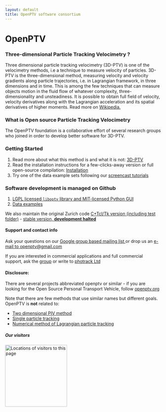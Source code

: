 ```yaml
---
layout: default
title: OpenPTV software consortium
---
```


# OpenPTV  

### Three-dimensional Particle Tracking Velocimetry ?

Three dimensional particle tracking velocimetry (3D-PTV) is one of the velocimetry methods, i.e a technique to measure velocity of particles. 3D-PTV is the three-dimensional method, measuring velocity and velocity gradients along particle trajectories, i.e. in Lagrangian framework, in three dimensions and in time. This is among the few techniques that can measure objects motion in the fluid flow of whatever complexity, three-dimensionality and unsteadiness. It is possible to obtain full field of velocity, velocity derivatives along with the Lagrangian acceleration and its spatial derivatives of higher moments. Read more on [Wikipedia.](http://en.wikipedia.org/wiki/Particle_tracking_velocimetry)


### What is Open source Particle Tracking Velocimetry

The OpenPTV foundation is a collaborative effort of several research groups who joined in order to develop better software for 3D-PTV. 


### Getting Started
1. Read more about what this method is and what it is not: [3D-PTV](http://3dptv.github.io/wiki/an_introduction_to_3d_ptv/index.html)
2. Read the installation instructions for a few-clicks-away version or full open-source compilation: [Installation](http://openptv-python.readthedocs.org/en/latest/installation_instruction.html)
3. Try one of the data example sets following our [screencast tutorials](http://openptv-python.readthedocs.io/en/latest/tutorial.html)

### Software development is managed on Github 
1. [LGPL licensed `liboptv` library and MIT-licensed Python GUI](http://github.com/openptv/openptv-python) 
2. [Data examples](http://github.com/OpenPTV/examples)  

We also maintain the original Zurich code [C+Tcl/Tk version (including test folder)](http://github.com/OpenPTV/C-TclTk)  - [stable version, **development halted**](http://openptv.github.com/post-meeting.html) 


#### Support and contact info

Ask your questions on our [Google group based mailing list ](https://groups.google.com/forum/#!forum/openptv) or drop us an [e-mail to openptv@gmail.com](mailto:openptv@gmail.com)

If you are interested in commercial applications and full commercial support, ask the [group](https://groups.google.com/forum/#!forum/openptv) or write to [photrack Ltd](http://www.photrack.ch)


#### Disclosure:
There are several projects abbreviated openptv or similar - if you are looking for the Open Source Personal Transport Vehicle, follow [openptv.org](http://www.openptv.org)

Note that there are few methods that use similar names but different goals. OpenPTV is **not** related to:  

* [Two dimensional PIV method](http://en.wikipedia.org/wiki/Particle_tracking_velocimetry)  
* [Single particle tracking](http://en.wikipedia.org/wiki/Single_particle_tracking)  
* [Numerical method of Lagrangian particle tracking](http://en.wikipedia.org/wiki/Lagrangian_particle_tracking)

##### Our visitors
<a href="http://www2.clustrmaps.com/user/84410cc6c">
<img src="http://www2.clustrmaps.com/stats/maps-no_clusters/www.openptv.net-thumb.jpg" alt="Locations of visitors to this page" style="width: 200px;"/>
</a>
